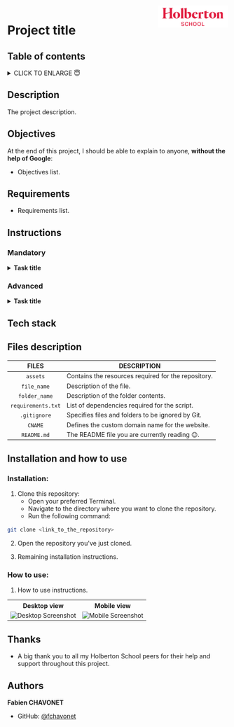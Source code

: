 <img height="50" align="right" src="https://raw.githubusercontent.com/fchavonet/fchavonet/refs/heads/main/assets/images/logo-holberton_school.webp" alt="Holberton School logo">

# Project title

## Table of contents

<details>
    <summary>
        CLICK TO ENLARGE 😇
    </summary>
    <a href="#description">Description</a>
    <br>
    <a href="#objectives">Objectives</a>
    <br>
    <a href="#requirements">Requirements</a>
    <br>
    <a href="#instructions">Instructions</a>
    <br>
    <a href="#tech-stack">Tech stack</a>
    <br>
    <a href="#files-description">Files description</a>
    <br>
    <a href="#installation_and_how_to_use">Installation and how to use</a>
    <br>
    <a href="#thanks">Thanks</a>
    <br>
    <a href="#authors">Authors</a>
</details>

## <span id="description">Description</span>

The project description.

## <span id="objectives">Objectives</span>

At the end of this project, I should be able to explain to anyone, **without the help of Google**:

- Objectives list.

## <span id="requirements">Requirements</span>

- Requirements list.

## <span id="instructions">Instructions</span>

### Mandatory

<details>
	<summary>
		<b>Task title</b>
	</summary>
	<br>

Task instructions.

#
**Repo:**
- GitHub repository: `repository_name`.
- Directory: `directory_name`.
- File: `file_name`.
<hr>
</details>

### Advanced

<details>
	<summary>
		<b>Task title</b>
	</summary>
	<br>

Task instructions.

#
**Repo:**
- GitHub repository: `repository_name`.
- Directory: `directory_name`.
- File: `file_name`.
<hr>
</details>

## <span id="tech-stack">Tech stack</span>

<p align="left">
</p>

## <span id="files-description">Files description</span>

| **FILES**          | **DESCRIPTION**                                     |
| :----------------: | --------------------------------------------------- |
| `assets`           | Contains the resources required for the repository. |
| `file_name`        | Description of the file.                            |
| `folder_name`      | Description of the folder contents.                 |
| `requirements.txt` | List of dependencies required for the script.       |
| `.gitignore`       | Specifies files and folders to be ignored by Git.   |
| `CNAME`            | Defines the custom domain name for the website.     |
| `README.md`        | The README file you are currently reading 😉.      |

## <span id="installation_and_how_to_use">Installation and how to use</span>

### Installation:

1. Clone this repository:
    - Open your preferred Terminal.
    - Navigate to the directory where you want to clone the repository.
    - Run the following command:

```bash
git clone <link_to_the_repository>
```

2. Open the repository you've just cloned.

3. Remaining installation instructions.

### How to use:

1. How to use instructions.

<table>
    <tr>
        <th align="center">Desktop view</th>
        <th align="center">Mobile view</th>
    </tr>
    <tr valign="top">
        <td align="center">
            <picture>
                <source media="(prefers-color-scheme: dark)" srcset="">
                <source media="(prefers-color-scheme: light)" srcset="">
                <img width="100%" src="" alt="Desktop Screenshot">
            </picture>
        </td>
        <td align="center">
            <picture>
                <source media="(prefers-color-scheme: dark)" srcset="">
                <source media="(prefers-color-scheme: light)" srcset="">
                <img width="100%" src="" alt="Mobile Screenshot">
            </picture>
        </td>
    </tr>
</table>

## <span id="thanks">Thanks</span>

- A big thank you to all my Holberton School peers for their help and support throughout this project.

## <span id="authors">Authors</span>

**Fabien CHAVONET**
- GitHub: [@fchavonet](https://github.com/fchavonet)

